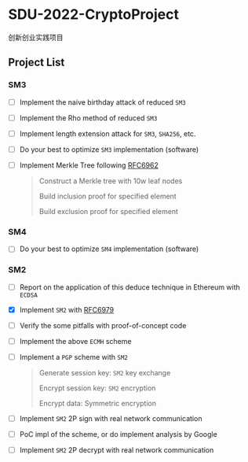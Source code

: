 # SDU-2022-CryptoProject
创新创业实践项目

## Project List

### SM3

- [ ] Implement the naive birthday attack of reduced `SM3`

- [ ] Implement the Rho method of reduced `SM3`

- [ ] Implement length extension attack for `SM3`, `SHA256`, etc.

- [ ] Do your best to optimize `SM3` implementation (software)

- [ ] Implement Merkle Tree following [RFC6962](https://www.rfc-editor.org/info/rfc6962)

  > Construct a Merkle tree with 10w leaf nodes
  >
  > Build inclusion proof for specified element
  >
  > Build exclusion proof for specified element  

### SM4

- [ ] Do your best to optimize `SM4` implementation (software)

### SM2

- [ ] Report on the application of this deduce technique in Ethereum with `ECDSA`

- [x] Implement `SM2` with [RFC6979](https://www.rfc-editor.org/info/rfc6979)

- [ ] Verify the some pitfalls with proof-of-concept code

- [ ] Implement the above `ECMH` scheme

- [ ] Implement a `PGP` scheme with `SM2`

  > Generate session key: `SM2` key exchange  
  >
  > Encrypt session key: `SM2` encryption  
  >
  > Encrypt data: Symmetric encryption  

- [ ] Implement `SM2` 2P sign with real network communication

- [ ] PoC impl of the scheme, or do implement analysis by Google

- [ ] Implement `SM2` 2P decrypt with real network communication
